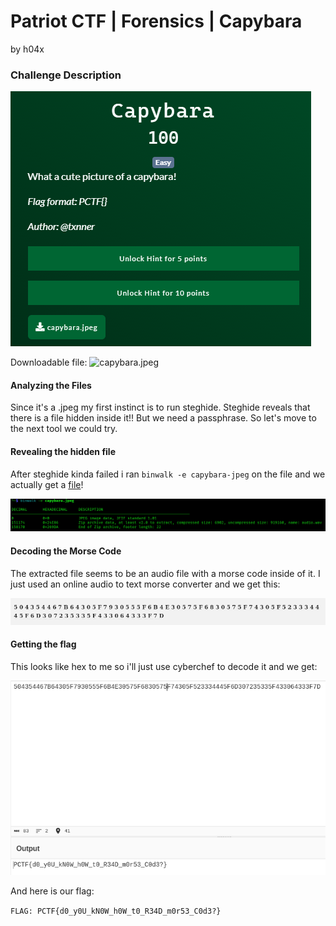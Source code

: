 # Patriot CTF | Forensics | Capybara

by h04x

### Challenge Description 

![](./description.png)

Downloadable file:
![capybara.jpeg](./capyybara.jpeg)

#### Analyzing the Files

Since it's a .jpeg my first instinct is to run steghide.
Steghide reveals that there is a file hidden inside it!! 
But we need a passphrase.
So let's move to the next tool we could try.

#### Revealing the hidden file

After steghide kinda failed i ran ```binwalk -e capybara-jpeg``` on the file and we actually get a [file](./audio.wav)!

![](./binwalk.png)

#### Decoding the Morse Code

The extracted file seems to be an audio file with a morse code inside of it.
I just used an online audio to text morse converter and we get this:

![](./morse.png)

#### Getting the flag

This looks like hex to me so i'll just use cyberchef to decode it and we get:

![](./flag.png)

And here is our flag:

`FLAG: PCTF{d0_y0U_kN0W_h0W_t0_R34D_m0r53_C0d3?}`
